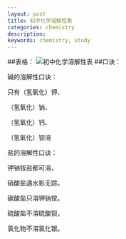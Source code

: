 ```yaml
---
layout: post
title: 初中化学溶解性表
categories: chemistry
description: 
keywords: chemistry, study
---
```

##表格：
![初中化学溶解性表](https://wangyuzhen666.github.io/assets/images/1678883360419.png)
##口诀：

碱的溶解性口诀：

只有（氢氧化）钾、 

（氢氧化）钠、 

（氢氧化）钙、 

（氢氧化）钡溶 





盐的溶解性口诀：

钾钠铵盐都可溶，

硝酸盐遇水影无踪。

碳酸盐只溶钾钠铵。

硫酸盐不溶硫酸钡，

氯化物不溶氯化银。

